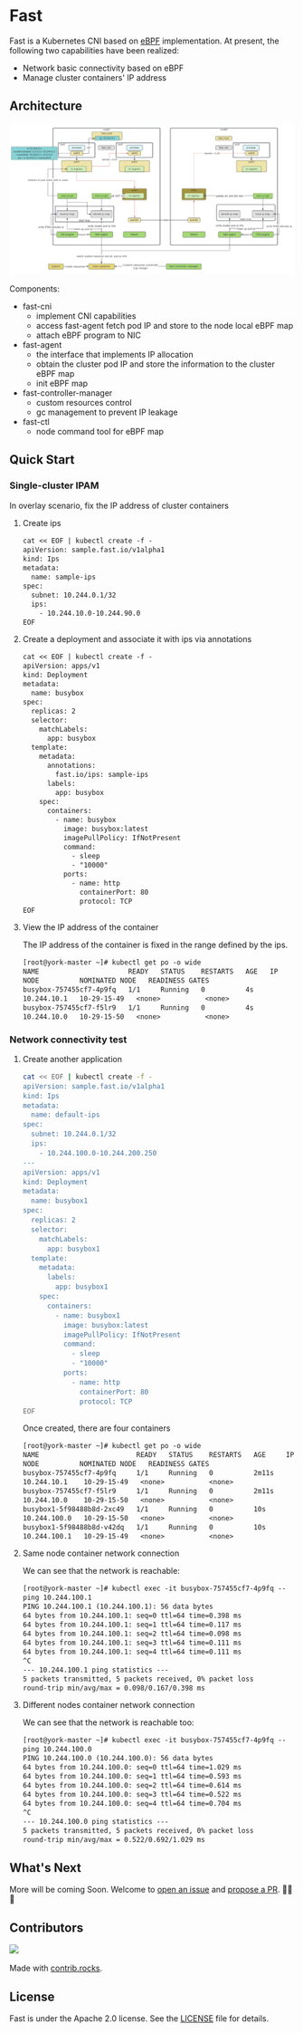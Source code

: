 # Fast

Fast is a Kubernetes CNI based on [eBPF](https://ebpf.io) implementation.
At present, the following two capabilities have been realized:

+ Network basic connectivity based on eBPF
+ Manage cluster containers' IP address

## Architecture

![fast](images/fast.png)

Components:

+ fast-cni
  + implement CNI capabilities
  + access fast-agent fetch pod IP and store to the node local eBPF map
  + attach eBPF program to NIC
+ fast-agent
  + the interface that implements IP allocation
  + obtain the cluster pod IP and store the information to the cluster eBPF map
  + init eBPF map
+ fast-controller-manager
  + custom resources control
  + gc management to prevent IP leakage
+ fast-ctl
  + node command tool for eBPF map

## Quick Start

### Single-cluster IPAM

In overlay scenario, fix the IP address of cluster containers

1. Create ips

   ```shell
   cat << EOF | kubectl create -f -
   apiVersion: sample.fast.io/v1alpha1
   kind: Ips
   metadata:
     name: sample-ips
   spec:
     subnet: 10.244.0.1/32
     ips:
       - 10.244.10.0-10.244.90.0
   EOF
   ```

2. Create a deployment and associate it with ips via annotations

   ```shell
   cat << EOF | kubectl create -f -
   apiVersion: apps/v1
   kind: Deployment
   metadata:
     name: busybox
   spec:
     replicas: 2
     selector:
       matchLabels:
         app: busybox
     template:
       metadata:
         annotations:
           fast.io/ips: sample-ips
         labels:
           app: busybox
       spec:
         containers:
           - name: busybox
             image: busybox:latest
             imagePullPolicy: IfNotPresent
             command:
               - sleep
               - "10000"
             ports:
               - name: http
                 containerPort: 80
                 protocol: TCP
   EOF
   ```

3. View the IP address of the container

   The IP address of the container is fixed in the range defined by the ips.

   ```shell
   [root@york-master ~]# kubectl get po -o wide
   NAME                      READY   STATUS    RESTARTS   AGE   IP            NODE          NOMINATED NODE   READINESS GATES
   busybox-757455cf7-4p9fq   1/1     Running   0          4s    10.244.10.1   10-29-15-49   <none>           <none>
   busybox-757455cf7-f5lr9   1/1     Running   0          4s    10.244.10.0   10-29-15-50   <none>           <none>
   ```

### Network connectivity test

1. Create another application

   ```bash
   cat << EOF | kubectl create -f -
   apiVersion: sample.fast.io/v1alpha1
   kind: Ips
   metadata:
     name: default-ips
   spec:
     subnet: 10.244.0.1/32
     ips:
       - 10.244.100.0-10.244.200.250
   ---
   apiVersion: apps/v1
   kind: Deployment
   metadata:
     name: busybox1
   spec:
     replicas: 2
     selector:
       matchLabels:
         app: busybox1
     template:
       metadata:
         labels:
           app: busybox1
       spec:
         containers:
           - name: busybox1
             image: busybox:latest
             imagePullPolicy: IfNotPresent
             command:
               - sleep
               - "10000"
             ports:
               - name: http
                 containerPort: 80
                 protocol: TCP
   EOF
   ```

   Once created, there are four containers

   ```shell
   [root@york-master ~]# kubectl get po -o wide
   NAME                        READY   STATUS    RESTARTS   AGE     IP             NODE          NOMINATED NODE   READINESS GATES
   busybox-757455cf7-4p9fq     1/1     Running   0          2m11s   10.244.10.1    10-29-15-49   <none>           <none>
   busybox-757455cf7-f5lr9     1/1     Running   0          2m11s   10.244.10.0    10-29-15-50   <none>           <none>
   busybox1-5f98488b8d-2xc49   1/1     Running   0          10s     10.244.100.0   10-29-15-50   <none>           <none>
   busybox1-5f98488b8d-v42dq   1/1     Running   0          10s     10.244.100.1   10-29-15-49   <none>           <none>
   ```

2. Same node container network connection

   We can see that the network is reachable:

   ```shell
   [root@york-master ~]# kubectl exec -it busybox-757455cf7-4p9fq -- ping 10.244.100.1
   PING 10.244.100.1 (10.244.100.1): 56 data bytes
   64 bytes from 10.244.100.1: seq=0 ttl=64 time=0.398 ms
   64 bytes from 10.244.100.1: seq=1 ttl=64 time=0.117 ms
   64 bytes from 10.244.100.1: seq=2 ttl=64 time=0.098 ms
   64 bytes from 10.244.100.1: seq=3 ttl=64 time=0.111 ms
   64 bytes from 10.244.100.1: seq=4 ttl=64 time=0.111 ms
   ^C
   --- 10.244.100.1 ping statistics ---
   5 packets transmitted, 5 packets received, 0% packet loss
   round-trip min/avg/max = 0.098/0.167/0.398 ms
   ```

3. Different nodes container network connection

   We can see that the network is reachable too:

   ```shell
   [root@york-master ~]# kubectl exec -it busybox-757455cf7-4p9fq -- ping 10.244.100.0
   PING 10.244.100.0 (10.244.100.0): 56 data bytes
   64 bytes from 10.244.100.0: seq=0 ttl=64 time=1.029 ms
   64 bytes from 10.244.100.0: seq=1 ttl=64 time=0.593 ms
   64 bytes from 10.244.100.0: seq=2 ttl=64 time=0.614 ms
   64 bytes from 10.244.100.0: seq=3 ttl=64 time=0.522 ms
   64 bytes from 10.244.100.0: seq=4 ttl=64 time=0.704 ms
   ^C
   --- 10.244.100.0 ping statistics ---
   5 packets transmitted, 5 packets received, 0% packet loss
   round-trip min/avg/max = 0.522/0.692/1.029 ms
   ```

## What's Next

More will be coming Soon. Welcome to [open an issue](https://github.com/Fish-pro/fast/issues)
and [propose a PR](https://github.com/Fish-pro/fast/pulls). 🎉🎉🎉

## Contributors

<a href="https://github.com/Fish-pro/fast/graphs/contributors">
  <img src="https://contrib.rocks/image?repo=Fish-pro/fast" />
</a>

Made with [contrib.rocks](https://contrib.rocks).

## License

Fast is under the Apache 2.0 license. See the [LICENSE](LICENSE) file for details.
